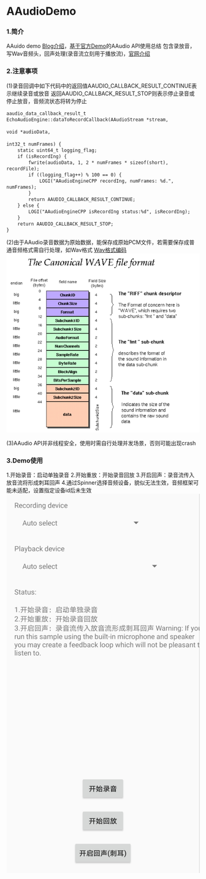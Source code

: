 # AAudioDemo
### 1.简介
AAuido demo [Blog介绍](https://www.jianshu.com/p/74488bc07b30)，[基于官方Demo](https://github.com/googlearchive/android-audio-high-performance)的AAudio API使用总结
包含录放音，写Wav音频头，回声处理(录音流立刻用于播放流)，[官网介绍](https://developer.android.google.cn/ndk/guides/audio/aaudio/aaudio)

### 2.注意事项
(1)录音回调中如下代码中的返回值AAUDIO_CALLBACK_RESULT_CONTINUE表示继续录音或放音
返回AAUDIO_CALLBACK_RESULT_STOP则表示停止录音或停止放音，音频流状态将转为停止
```
aaudio_data_callback_result_t EchoAudioEngine::dataToRecordCallback(AAudioStream *stream,
                                                                    void *audioData,
                                                                    int32_t numFrames) {
    static uint64_t logging_flag;
    if (isRecordIng) {
        fwrite(audioData, 1, 2 * numFrames * sizeof(short), recordFile);
        if ((logging_flag++) % 100 == 0) {
            LOGI("AAudioEngineCPP recordIng, numFrames: %d.", numFrames);
        }
        return AAUDIO_CALLBACK_RESULT_CONTINUE;
    } else {
        LOGI("AAudioEngineCPP isRecordIng status:%d", isRecordIng);
    }
    return AAUDIO_CALLBACK_RESULT_STOP;
}
```

(2)由于AAudio录音数据为原始数据，能保存成原始PCM文件，若需要保存成普通音频格式需自行处理，如Wav格式
[Wav格式编码](https://www.cnblogs.com/ranson7zop/p/7657874.html)
![wavHead](pic/wav_head.png)

(3)AAudio API并非线程安全，使用时需自行处理并发场景，否则可能出现crash

### 3.Demo使用
1.开始录音：启动单独录音
2.开始重放：开始录音回放
3.开启回声：录音流传入放音流将形成刺耳回声
4.通过Spinner选择音频设备，貌似无法生效，音频框架可能未适配，设置指定设备id后未生效
![AudioDemo](pic/audio_demo.jpg)
